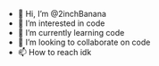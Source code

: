 - 👋 Hi, I’m @2inchBanana
- 👀 I’m interested in code
- 🌱 I’m currently learning code
- 💞️ I’m looking to collaborate on code
- 📫 How to reach idk

<!---
2inchBanana/2inchBanana is a ✨ special ✨ repository because its `README.md` (this file) appears on your GitHub profile.
You can click the Preview link to take a look at your changes.
--->

